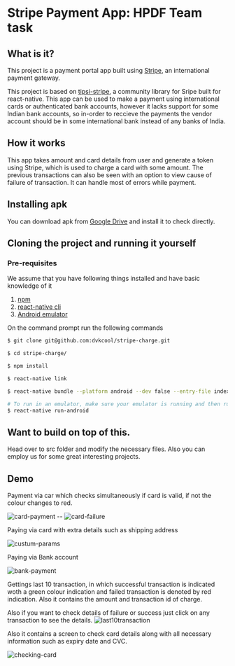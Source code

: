 
# Stripe Payment App: HPDF Team task

## What is it?
This project is a payment portal app built using [Stripe](https://stripe.com/gb), an international payment gateway.

This project is based on [tipsi-stripe](https://github.com/tipsi/tipsi-stripe), a community library for Sripe built for react-native.
This app can be used to make a payment using international cards or authenticated bank accounts, however it lacks support for some Indian bank accounts, so in-order to reccieve the payments the vendor account should be in some international bank instead of any banks of India.

## How it works
This app takes amount and card details from user and generate a token using Stripe, which is used to charge a card with some amount.
The previous transactions can also be seen with an option to view cause of failure of transaction.
It can handle most of errors while payment.

## Installing apk
You can download apk from [Google Drive](https://drive.google.com/open?id=1d7WRLniUEp1Yd7r16aq0Dlwjghcnu2TC) and install it to check directly.

## Cloning the project and running it yourself

### Pre-requisites
We assume that you have following things installed and have basic knowledge of it
1. [npm](https://www.npmjs.com/) 
2. [react-native cli](https://facebook.github.io/react-native/)
3. [Android emulator](https://developer.android.com/studio/run/emulator.html)

On the command prompt run the following commands

```sh
$ git clone git@github.com:dvkcool/stripe-charge.git

$ cd stripe-charge/

$ npm install

$ react-native link

$ react-native bundle --platform android --dev false --entry-file index.android.js --bundle-output android/app/src/main/assets/index.android.bundle --assets-dest android/app/src/main/res

# To run in an emulator, make sure your emulator is running and then run following command
$ react-native run-android
```

## Want to build on top of this.
Head over to src folder and modify the necessary files.
Also you can employ us for some great interesting projects.

## Demo
Payment via car which checks simultaneously if card is valid, if not the colour changes to red.

 ![card-payment](./demo/stripe1.gif) -- ![card-failure](./demo/stripe2.gif)
 
 
 

Paying via card with extra details such as shipping address

 ![custum-params](./demo/stripe3.gif)




Paying via Bank account

 ![bank-payment](./demo/stripe4.gif)



Gettings last 10 transaction, in which successful transaction is indicated woth a green colour indication and failed transaction is denoted by red indication. Also it contains the amount and transaction id of charge.

Also if you want to check details of failure or success just click on any transaction to see the details.
![last10transaction](./demo/stripe5.gif)



Also it contains a screen to check card details along with all necessary information such as expiry date and CVC.


![checking-card](./demo/stripe6.gif)


